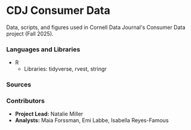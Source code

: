 # CDJ Consumer Data
Data, scripts, and figures used in Cornell Data Journal's Consumer Data project (Fall 2025).

### Languages and Libraries
+ R
  + Libraries: tidyverse, rvest, stringr
### Sources

### Contributors
+ **Project Lead:** Natalie Miller
+ **Analysts:** Maia Forssman, Emi Labbe, Isabella Reyes-Famous
